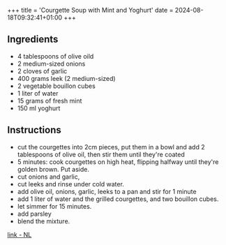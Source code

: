 +++
title = 'Courgette Soup with Mint and Yoghurt'
date = 2024-08-18T09:32:41+01:00
+++

## Ingredients

- 4 tablespoons of olive oild
- 2 medium-sized onions
- 2 cloves of garlic
- 400 grams leek (2 medium-sized)
- 2 vegetable bouillon cubes
- 1 liter of water
- 15 grams of fresh mint
- 150 ml yoghurt

## Instructions

- cut the courgettes into 2cm pieces, put them in a bowl and add 2 tablespoons of olive oil, then stir them until they're coated
- 5 minutes: cook courgettes on high heat, flipping halfway until they're golden brown. Put aside.
- cut onions and garlic,
- cut leeks and rinse under cold water.
- add olive oil, onions, garlic, leeks to a pan and stir for 1 minute
- add 1 liter of water and the grilled courgettes, and two bouillon cubes.
- let simmer for 15 minutes.
- add parsley
- blend the mixture.

[link - NL](https://www.ah.nl/allerhande/recept/R-R1197020/gegrilde-courgettesoep-met-munt-en-yoghurt)
